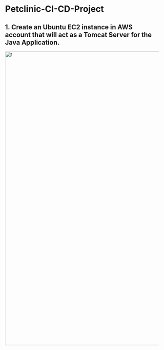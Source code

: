 # Petclinic-CI-CD-Project


## 1. Create an Ubuntu EC2 instance in AWS account that will act as a Tomcat Server for the Java Application.

<img width="960" alt="1" src="https://github.com/iamsouvik9/CI-CD-Petclinic-Project/assets/79768737/b09670aa-7925-4698-a4e2-a59b8bd6093f">
